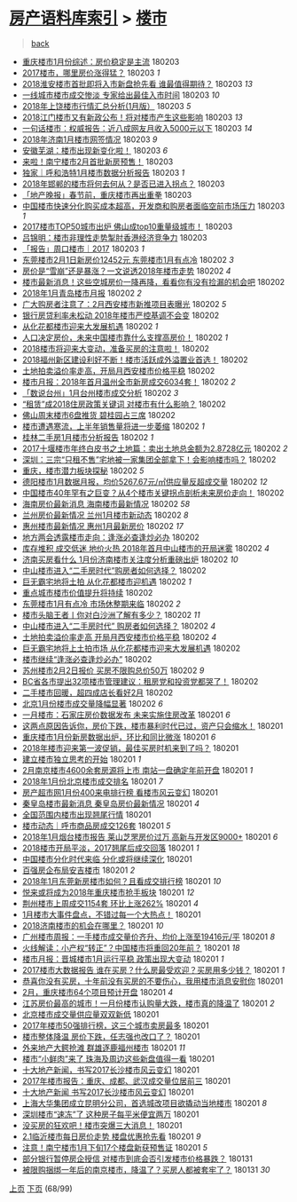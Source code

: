 [房产语料库索引](../../README.md)  > [楼市](楼市.md)
====
> [back](../README.md)

- [重庆楼市1月份综述：房价稳定是主流](http://jkwz.applinzi.com/ittc/7065847761499325446.html#%E9%87%8D%E5%BA%86%E6%A5%BC%E5%B8%821%E6%9C%88%E4%BB%BD%E7%BB%BC%E8%BF%B0%EF%BC%9A%E6%88%BF%E4%BB%B7%E7%A8%B3%E5%AE%9A%E6%98%AF%E4%B8%BB%E6%B5%81) 180203  
- [2017楼市，哪里房价涨得猛？](http://jkwz.applinzi.com/ittc/7065969807713633291.html#2017%E6%A5%BC%E5%B8%82%EF%BC%8C%E5%93%AA%E9%87%8C%E6%88%BF%E4%BB%B7%E6%B6%A8%E5%BE%97%E7%8C%9B%EF%BC%9F) 180203 *1* 
- [2018淮安楼市首批即将入市新盘抢先看 谁最值得期待？](http://jkwz.applinzi.com/ittc/7065936252782511114.html#2018%E6%B7%AE%E5%AE%89%E6%A5%BC%E5%B8%82%E9%A6%96%E6%89%B9%E5%8D%B3%E5%B0%86%E5%85%A5%E5%B8%82%E6%96%B0%E7%9B%98%E6%8A%A2%E5%85%88%E7%9C%8B+%E8%B0%81%E6%9C%80%E5%80%BC%E5%BE%97%E6%9C%9F%E5%BE%85%EF%BC%9F) 180203 *13* 
- [一线城市楼市成交惨淡 专家给出最佳入市时间](http://jkwz.applinzi.com/ittc/7065903603091244043.html#%E4%B8%80%E7%BA%BF%E5%9F%8E%E5%B8%82%E6%A5%BC%E5%B8%82%E6%88%90%E4%BA%A4%E6%83%A8%E6%B7%A1+%E4%B8%93%E5%AE%B6%E7%BB%99%E5%87%BA%E6%9C%80%E4%BD%B3%E5%85%A5%E5%B8%82%E6%97%B6%E9%97%B4) 180203 *10* 
- [2018年上饶楼市行情汇总分析(1月版）](http://jkwz.applinzi.com/ittc/7065894730640917515.html#2018%E5%B9%B4%E4%B8%8A%E9%A5%B6%E6%A5%BC%E5%B8%82%E8%A1%8C%E6%83%85%E6%B1%87%E6%80%BB%E5%88%86%E6%9E%90%281%E6%9C%88%E7%89%88%EF%BC%89) 180203 *5* 
- [2018江门楼市又有新政公布！将对楼市产生这些影响](http://jkwz.applinzi.com/ittc/7065891866627539978.html#2018%E6%B1%9F%E9%97%A8%E6%A5%BC%E5%B8%82%E5%8F%88%E6%9C%89%E6%96%B0%E6%94%BF%E5%85%AC%E5%B8%83%EF%BC%81%E5%B0%86%E5%AF%B9%E6%A5%BC%E5%B8%82%E4%BA%A7%E7%94%9F%E8%BF%99%E4%BA%9B%E5%BD%B1%E5%93%8D) 180203 *13* 
- [一句话楼市：权威报告：近八成网友月收入5000元以下](http://jkwz.applinzi.com/ittc/7065842747158561799.html#%E4%B8%80%E5%8F%A5%E8%AF%9D%E6%A5%BC%E5%B8%82%EF%BC%9A%E6%9D%83%E5%A8%81%E6%8A%A5%E5%91%8A%EF%BC%9A%E8%BF%91%E5%85%AB%E6%88%90%E7%BD%91%E5%8F%8B%E6%9C%88%E6%94%B6%E5%85%A55000%E5%85%83%E4%BB%A5%E4%B8%8B) 180203 *14* 
- [2018年济南1月楼市网签情况](http://jkwz.applinzi.com/ittc/7065805405223912454.html#2018%E5%B9%B4%E6%B5%8E%E5%8D%971%E6%9C%88%E6%A5%BC%E5%B8%82%E7%BD%91%E7%AD%BE%E6%83%85%E5%86%B5) 180203 *9* 
- [安徽芜湖：楼市出现新变化啦！](http://jkwz.applinzi.com/ittc/7065806009014961169.html#%E5%AE%89%E5%BE%BD%E8%8A%9C%E6%B9%96%EF%BC%9A%E6%A5%BC%E5%B8%82%E5%87%BA%E7%8E%B0%E6%96%B0%E5%8F%98%E5%8C%96%E5%95%A6%EF%BC%81) 180203 *6* 
- [来啦！南宁楼市2月首批新房预售！](http://jkwz.applinzi.com/ittc/7065795634819236880.html#%E6%9D%A5%E5%95%A6%EF%BC%81%E5%8D%97%E5%AE%81%E6%A5%BC%E5%B8%822%E6%9C%88%E9%A6%96%E6%89%B9%E6%96%B0%E6%88%BF%E9%A2%84%E5%94%AE%EF%BC%81) 180203  
- [独家｜呼和浩特1月楼市数据分析报告](http://jkwz.applinzi.com/ittc/7065794836869678086.html#%E7%8B%AC%E5%AE%B6%EF%BD%9C%E5%91%BC%E5%92%8C%E6%B5%A9%E7%89%B91%E6%9C%88%E6%A5%BC%E5%B8%82%E6%95%B0%E6%8D%AE%E5%88%86%E6%9E%90%E6%8A%A5%E5%91%8A) 180203 *1* 
- [2018年邯郸的楼市将何去何从？是否已进入拐点？](http://jkwz.applinzi.com/ittc/7065665039657092107.html#2018%E5%B9%B4%E9%82%AF%E9%83%B8%E7%9A%84%E6%A5%BC%E5%B8%82%E5%B0%86%E4%BD%95%E5%8E%BB%E4%BD%95%E4%BB%8E%EF%BC%9F%E6%98%AF%E5%90%A6%E5%B7%B2%E8%BF%9B%E5%85%A5%E6%8B%90%E7%82%B9%EF%BC%9F) 180203  
- [「地产晚报」春节前，重庆楼市再出重拳](http://jkwz.applinzi.com/ittc/7065775908885890054.html#%E3%80%8C%E5%9C%B0%E4%BA%A7%E6%99%9A%E6%8A%A5%E3%80%8D%E6%98%A5%E8%8A%82%E5%89%8D%EF%BC%8C%E9%87%8D%E5%BA%86%E6%A5%BC%E5%B8%82%E5%86%8D%E5%87%BA%E9%87%8D%E6%8B%B3) 180203  
- [中国楼市快速分化购买成本超高，开发商和购房者面临空前市场压力](http://jkwz.applinzi.com/ittc/7065762799064450064.html#%E4%B8%AD%E5%9B%BD%E6%A5%BC%E5%B8%82%E5%BF%AB%E9%80%9F%E5%88%86%E5%8C%96%E8%B4%AD%E4%B9%B0%E6%88%90%E6%9C%AC%E8%B6%85%E9%AB%98%EF%BC%8C%E5%BC%80%E5%8F%91%E5%95%86%E5%92%8C%E8%B4%AD%E6%88%BF%E8%80%85%E9%9D%A2%E4%B8%B4%E7%A9%BA%E5%89%8D%E5%B8%82%E5%9C%BA%E5%8E%8B%E5%8A%9B) 180203 *1* 
- [2017楼市TOP50城市出炉 佛山成top10重量级城市！](http://jkwz.applinzi.com/ittc/7065728574546248721.html#2017%E6%A5%BC%E5%B8%82TOP50%E5%9F%8E%E5%B8%82%E5%87%BA%E7%82%89+%E4%BD%9B%E5%B1%B1%E6%88%90top10%E9%87%8D%E9%87%8F%E7%BA%A7%E5%9F%8E%E5%B8%82%EF%BC%81) 180203  
- [吕锦明：楼市非理性走势掣肘香港经济竞争力](http://jkwz.applinzi.com/ittc/7065721204386563078.html#%E5%90%95%E9%94%A6%E6%98%8E%EF%BC%9A%E6%A5%BC%E5%B8%82%E9%9D%9E%E7%90%86%E6%80%A7%E8%B5%B0%E5%8A%BF%E6%8E%A3%E8%82%98%E9%A6%99%E6%B8%AF%E7%BB%8F%E6%B5%8E%E7%AB%9E%E4%BA%89%E5%8A%9B) 180203  
- [「报告」周口楼市｜2017](http://jkwz.applinzi.com/ittc/7065647157120353286.html#%E3%80%8C%E6%8A%A5%E5%91%8A%E3%80%8D%E5%91%A8%E5%8F%A3%E6%A5%BC%E5%B8%82%EF%BD%9C2017) 180203 *1* 
- [东莞楼市2月1日新房价12452元 东莞楼市1月有点冷](http://jkwz.applinzi.com/ittc/7065632581557421062.html#%E4%B8%9C%E8%8E%9E%E6%A5%BC%E5%B8%822%E6%9C%881%E6%97%A5%E6%96%B0%E6%88%BF%E4%BB%B712452%E5%85%83+%E4%B8%9C%E8%8E%9E%E6%A5%BC%E5%B8%821%E6%9C%88%E6%9C%89%E7%82%B9%E5%86%B7) 180202 *3* 
- [房价是“雪崩”还是暴涨？一文说透2018年楼市走势](http://jkwz.applinzi.com/ittc/7065607783854900230.html#%E6%88%BF%E4%BB%B7%E6%98%AF%E2%80%9C%E9%9B%AA%E5%B4%A9%E2%80%9D%E8%BF%98%E6%98%AF%E6%9A%B4%E6%B6%A8%EF%BC%9F%E4%B8%80%E6%96%87%E8%AF%B4%E9%80%8F2018%E5%B9%B4%E6%A5%BC%E5%B8%82%E8%B5%B0%E5%8A%BF) 180202 *4* 
- [楼市最新消息！这些空城房价一降再降，看看你有没有捡漏的机会吧](http://jkwz.applinzi.com/ittc/7065559131472004106.html#%E6%A5%BC%E5%B8%82%E6%9C%80%E6%96%B0%E6%B6%88%E6%81%AF%EF%BC%81%E8%BF%99%E4%BA%9B%E7%A9%BA%E5%9F%8E%E6%88%BF%E4%BB%B7%E4%B8%80%E9%99%8D%E5%86%8D%E9%99%8D%EF%BC%8C%E7%9C%8B%E7%9C%8B%E4%BD%A0%E6%9C%89%E6%B2%A1%E6%9C%89%E6%8D%A1%E6%BC%8F%E7%9A%84%E6%9C%BA%E4%BC%9A%E5%90%A7) 180202  
- [2018年1月青岛楼市月报](http://jkwz.applinzi.com/ittc/7065550154721920017.html#2018%E5%B9%B41%E6%9C%88%E9%9D%92%E5%B2%9B%E6%A5%BC%E5%B8%82%E6%9C%88%E6%8A%A5) 180202 *2* 
- [广大购房者注意了：2月西安楼市新推项目表曝光](http://jkwz.applinzi.com/ittc/7065547811896951818.html#%E5%B9%BF%E5%A4%A7%E8%B4%AD%E6%88%BF%E8%80%85%E6%B3%A8%E6%84%8F%E4%BA%86%EF%BC%9A2%E6%9C%88%E8%A5%BF%E5%AE%89%E6%A5%BC%E5%B8%82%E6%96%B0%E6%8E%A8%E9%A1%B9%E7%9B%AE%E8%A1%A8%E6%9B%9D%E5%85%89) 180202 *5* 
- [银行房贷利率未松动 2018年楼市严控基调不会变](http://jkwz.applinzi.com/ittc/7065542989588202503.html#%E9%93%B6%E8%A1%8C%E6%88%BF%E8%B4%B7%E5%88%A9%E7%8E%87%E6%9C%AA%E6%9D%BE%E5%8A%A8+2018%E5%B9%B4%E6%A5%BC%E5%B8%82%E4%B8%A5%E6%8E%A7%E5%9F%BA%E8%B0%83%E4%B8%8D%E4%BC%9A%E5%8F%98) 180202  
- [从化花都楼市迎来大发展机遇](http://jkwz.applinzi.com/ittc/7065535768858985479.html#%E4%BB%8E%E5%8C%96%E8%8A%B1%E9%83%BD%E6%A5%BC%E5%B8%82%E8%BF%8E%E6%9D%A5%E5%A4%A7%E5%8F%91%E5%B1%95%E6%9C%BA%E9%81%87) 180202 *1* 
- [人口决定房价，未来中国楼市靠什么支撑高房价！](http://jkwz.applinzi.com/ittc/7065483314855412747.html#%E4%BA%BA%E5%8F%A3%E5%86%B3%E5%AE%9A%E6%88%BF%E4%BB%B7%EF%BC%8C%E6%9C%AA%E6%9D%A5%E4%B8%AD%E5%9B%BD%E6%A5%BC%E5%B8%82%E9%9D%A0%E4%BB%80%E4%B9%88%E6%94%AF%E6%92%91%E9%AB%98%E6%88%BF%E4%BB%B7%EF%BC%81) 180202 *1* 
- [2018楼市将迎来大变动，准备买房的注意啦！](http://jkwz.applinzi.com/ittc/7065531406845740043.html#2018%E6%A5%BC%E5%B8%82%E5%B0%86%E8%BF%8E%E6%9D%A5%E5%A4%A7%E5%8F%98%E5%8A%A8%EF%BC%8C%E5%87%86%E5%A4%87%E4%B9%B0%E6%88%BF%E7%9A%84%E6%B3%A8%E6%84%8F%E5%95%A6%EF%BC%81) 180202  
- [2018福州新区建设利好不断！楼市活跃成外溢置业首选！](http://jkwz.applinzi.com/ittc/7065529592637293584.html#2018%E7%A6%8F%E5%B7%9E%E6%96%B0%E5%8C%BA%E5%BB%BA%E8%AE%BE%E5%88%A9%E5%A5%BD%E4%B8%8D%E6%96%AD%EF%BC%81%E6%A5%BC%E5%B8%82%E6%B4%BB%E8%B7%83%E6%88%90%E5%A4%96%E6%BA%A2%E7%BD%AE%E4%B8%9A%E9%A6%96%E9%80%89%EF%BC%81) 180202  
- [土地拍卖溢价率走高，开局月西安楼市价格平稳](http://jkwz.applinzi.com/ittc/7065524993188692999.html#%E5%9C%9F%E5%9C%B0%E6%8B%8D%E5%8D%96%E6%BA%A2%E4%BB%B7%E7%8E%87%E8%B5%B0%E9%AB%98%EF%BC%8C%E5%BC%80%E5%B1%80%E6%9C%88%E8%A5%BF%E5%AE%89%E6%A5%BC%E5%B8%82%E4%BB%B7%E6%A0%BC%E5%B9%B3%E7%A8%B3) 180202  
- [楼市月报：2018年首月温州全市新房成交6034套！](http://jkwz.applinzi.com/ittc/7065512944576496647.html#%E6%A5%BC%E5%B8%82%E6%9C%88%E6%8A%A5%EF%BC%9A2018%E5%B9%B4%E9%A6%96%E6%9C%88%E6%B8%A9%E5%B7%9E%E5%85%A8%E5%B8%82%E6%96%B0%E6%88%BF%E6%88%90%E4%BA%A46034%E5%A5%97%EF%BC%81) 180202 *2* 
- [「数说台州」1月台州楼市成交分析](http://jkwz.applinzi.com/ittc/7065512390982894598.html#%E3%80%8C%E6%95%B0%E8%AF%B4%E5%8F%B0%E5%B7%9E%E3%80%8D1%E6%9C%88%E5%8F%B0%E5%B7%9E%E6%A5%BC%E5%B8%82%E6%88%90%E4%BA%A4%E5%88%86%E6%9E%90) 180202 *3* 
- [“租赁”成2018住房政策关键词 对楼市有什么影响？](http://jkwz.applinzi.com/ittc/7065510901614904337.html#%E2%80%9C%E7%A7%9F%E8%B5%81%E2%80%9D%E6%88%902018%E4%BD%8F%E6%88%BF%E6%94%BF%E7%AD%96%E5%85%B3%E9%94%AE%E8%AF%8D+%E5%AF%B9%E6%A5%BC%E5%B8%82%E6%9C%89%E4%BB%80%E4%B9%88%E5%BD%B1%E5%93%8D%EF%BC%9F) 180202  
- [佛山周末楼市6盘推货 碧桂园占三席](http://jkwz.applinzi.com/ittc/7065510311061095441.html#%E4%BD%9B%E5%B1%B1%E5%91%A8%E6%9C%AB%E6%A5%BC%E5%B8%826%E7%9B%98%E6%8E%A8%E8%B4%A7+%E7%A2%A7%E6%A1%82%E5%9B%AD%E5%8D%A0%E4%B8%89%E5%B8%AD) 180202  
- [楼市遭遇寒流，上半年销售量将进一步萎缩](http://jkwz.applinzi.com/ittc/7065510257374004240.html#%E6%A5%BC%E5%B8%82%E9%81%AD%E9%81%87%E5%AF%92%E6%B5%81%EF%BC%8C%E4%B8%8A%E5%8D%8A%E5%B9%B4%E9%94%80%E5%94%AE%E9%87%8F%E5%B0%86%E8%BF%9B%E4%B8%80%E6%AD%A5%E8%90%8E%E7%BC%A9) 180202 *1* 
- [桂林二手房1月楼市分析报告](http://jkwz.applinzi.com/ittc/7065496447305122833.html#%E6%A1%82%E6%9E%97%E4%BA%8C%E6%89%8B%E6%88%BF1%E6%9C%88%E6%A5%BC%E5%B8%82%E5%88%86%E6%9E%90%E6%8A%A5%E5%91%8A) 180202 *1* 
- [2017十堰楼市年终白皮书之土地篇：卖出土地总金额为2.8728亿元](http://jkwz.applinzi.com/ittc/7065485018128712714.html#2017%E5%8D%81%E5%A0%B0%E6%A5%BC%E5%B8%82%E5%B9%B4%E7%BB%88%E7%99%BD%E7%9A%AE%E4%B9%A6%E4%B9%8B%E5%9C%9F%E5%9C%B0%E7%AF%87%EF%BC%9A%E5%8D%96%E5%87%BA%E5%9C%9F%E5%9C%B0%E6%80%BB%E9%87%91%E9%A2%9D%E4%B8%BA2.8728%E4%BA%BF%E5%85%83) 180202 *2* 
- [深圳：三宗“只租不售”宅地被一家集团全部拿下！会影响楼市吗？](http://jkwz.applinzi.com/ittc/7065472894564303879.html#%E6%B7%B1%E5%9C%B3%EF%BC%9A%E4%B8%89%E5%AE%97%E2%80%9C%E5%8F%AA%E7%A7%9F%E4%B8%8D%E5%94%AE%E2%80%9D%E5%AE%85%E5%9C%B0%E8%A2%AB%E4%B8%80%E5%AE%B6%E9%9B%86%E5%9B%A2%E5%85%A8%E9%83%A8%E6%8B%BF%E4%B8%8B%EF%BC%81%E4%BC%9A%E5%BD%B1%E5%93%8D%E6%A5%BC%E5%B8%82%E5%90%97%EF%BC%9F) 180202  
- [重庆，楼市潜力板块探秘](http://jkwz.applinzi.com/ittc/7065472747562353675.html#%E9%87%8D%E5%BA%86%EF%BC%8C%E6%A5%BC%E5%B8%82%E6%BD%9C%E5%8A%9B%E6%9D%BF%E5%9D%97%E6%8E%A2%E7%A7%98) 180202 *5* 
- [德阳楼市1月数据月报，均价5267.67元/㎡供应量反超成交量](http://jkwz.applinzi.com/ittc/7065465184410141713.html#%E5%BE%B7%E9%98%B3%E6%A5%BC%E5%B8%821%E6%9C%88%E6%95%B0%E6%8D%AE%E6%9C%88%E6%8A%A5%EF%BC%8C%E5%9D%87%E4%BB%B75267.67%E5%85%83%2F%E3%8E%A1%E4%BE%9B%E5%BA%94%E9%87%8F%E5%8F%8D%E8%B6%85%E6%88%90%E4%BA%A4%E9%87%8F) 180202 *12* 
- [中国楼市40年罕有之巨变？从4个楼市关键拐点剖析未来房价走向！](http://jkwz.applinzi.com/ittc/7065461868552782864.html#%E4%B8%AD%E5%9B%BD%E6%A5%BC%E5%B8%8240%E5%B9%B4%E7%BD%95%E6%9C%89%E4%B9%8B%E5%B7%A8%E5%8F%98%EF%BC%9F%E4%BB%8E4%E4%B8%AA%E6%A5%BC%E5%B8%82%E5%85%B3%E9%94%AE%E6%8B%90%E7%82%B9%E5%89%96%E6%9E%90%E6%9C%AA%E6%9D%A5%E6%88%BF%E4%BB%B7%E8%B5%B0%E5%90%91%EF%BC%81) 180202  
- [海南房价最新消息 海南楼市最新情况](http://jkwz.applinzi.com/ittc/7065458427965211655.html#%E6%B5%B7%E5%8D%97%E6%88%BF%E4%BB%B7%E6%9C%80%E6%96%B0%E6%B6%88%E6%81%AF+%E6%B5%B7%E5%8D%97%E6%A5%BC%E5%B8%82%E6%9C%80%E6%96%B0%E6%83%85%E5%86%B5) 180202 *58* 
- [兰州房价最新情况 兰州1月楼市新动态](http://jkwz.applinzi.com/ittc/7065458428917318662.html#%E5%85%B0%E5%B7%9E%E6%88%BF%E4%BB%B7%E6%9C%80%E6%96%B0%E6%83%85%E5%86%B5+%E5%85%B0%E5%B7%9E1%E6%9C%88%E6%A5%BC%E5%B8%82%E6%96%B0%E5%8A%A8%E6%80%81) 180202 *8* 
- [惠州楼市最新情况 惠州1月最新房价](http://jkwz.applinzi.com/ittc/7065458420646151175.html#%E6%83%A0%E5%B7%9E%E6%A5%BC%E5%B8%82%E6%9C%80%E6%96%B0%E6%83%85%E5%86%B5+%E6%83%A0%E5%B7%9E1%E6%9C%88%E6%9C%80%E6%96%B0%E6%88%BF%E4%BB%B7) 180202 *17* 
- [地方两会透露楼市走向：逢涨必查逢炒必办](http://jkwz.applinzi.com/ittc/7065445102296499217.html#%E5%9C%B0%E6%96%B9%E4%B8%A4%E4%BC%9A%E9%80%8F%E9%9C%B2%E6%A5%BC%E5%B8%82%E8%B5%B0%E5%90%91%EF%BC%9A%E9%80%A2%E6%B6%A8%E5%BF%85%E6%9F%A5%E9%80%A2%E7%82%92%E5%BF%85%E5%8A%9E) 180202  
- [库存堆积 成交低迷 地价火热 2018年首月中山楼市的开局迷雾](http://jkwz.applinzi.com/ittc/7065445100434228230.html#%E5%BA%93%E5%AD%98%E5%A0%86%E7%A7%AF+%E6%88%90%E4%BA%A4%E4%BD%8E%E8%BF%B7+%E5%9C%B0%E4%BB%B7%E7%81%AB%E7%83%AD+2018%E5%B9%B4%E9%A6%96%E6%9C%88%E4%B8%AD%E5%B1%B1%E6%A5%BC%E5%B8%82%E7%9A%84%E5%BC%80%E5%B1%80%E8%BF%B7%E9%9B%BE) 180202 *4* 
- [济南买房看什么 1月份济南楼市关注度分析重磅出炉](http://jkwz.applinzi.com/ittc/7065426113109427206.html#%E6%B5%8E%E5%8D%97%E4%B9%B0%E6%88%BF%E7%9C%8B%E4%BB%80%E4%B9%88+1%E6%9C%88%E4%BB%BD%E6%B5%8E%E5%8D%97%E6%A5%BC%E5%B8%82%E5%85%B3%E6%B3%A8%E5%BA%A6%E5%88%86%E6%9E%90%E9%87%8D%E7%A3%85%E5%87%BA%E7%82%89) 180202 *10* 
- [中山楼市进入“二手房时代”购房者如何选择？](http://jkwz.applinzi.com/ittc/7065421983309628423.html#%E4%B8%AD%E5%B1%B1%E6%A5%BC%E5%B8%82%E8%BF%9B%E5%85%A5%E2%80%9C%E4%BA%8C%E6%89%8B%E6%88%BF%E6%97%B6%E4%BB%A3%E2%80%9D%E8%B4%AD%E6%88%BF%E8%80%85%E5%A6%82%E4%BD%95%E9%80%89%E6%8B%A9%EF%BC%9F) 180202  
- [巨无霸宅地将土拍 从化花都楼市迎机遇](http://jkwz.applinzi.com/ittc/7065421986367276038.html#%E5%B7%A8%E6%97%A0%E9%9C%B8%E5%AE%85%E5%9C%B0%E5%B0%86%E5%9C%9F%E6%8B%8D+%E4%BB%8E%E5%8C%96%E8%8A%B1%E9%83%BD%E6%A5%BC%E5%B8%82%E8%BF%8E%E6%9C%BA%E9%81%87) 180202 *1* 
- [重点城市楼市价值提升将持续](http://jkwz.applinzi.com/ittc/7065420601114493962.html#%E9%87%8D%E7%82%B9%E5%9F%8E%E5%B8%82%E6%A5%BC%E5%B8%82%E4%BB%B7%E5%80%BC%E6%8F%90%E5%8D%87%E5%B0%86%E6%8C%81%E7%BB%AD) 180202  
- [东莞楼市1月有点冷 市场休整期来临](http://jkwz.applinzi.com/ittc/7065412453557339142.html#%E4%B8%9C%E8%8E%9E%E6%A5%BC%E5%B8%821%E6%9C%88%E6%9C%89%E7%82%B9%E5%86%B7+%E5%B8%82%E5%9C%BA%E4%BC%91%E6%95%B4%E6%9C%9F%E6%9D%A5%E4%B8%B4) 180202 *2* 
- [楼市头脑王者丨你对白沙洲了解有多少？](http://jkwz.applinzi.com/ittc/7065409327177663499.html#%E6%A5%BC%E5%B8%82%E5%A4%B4%E8%84%91%E7%8E%8B%E8%80%85%E4%B8%A8%E4%BD%A0%E5%AF%B9%E7%99%BD%E6%B2%99%E6%B4%B2%E4%BA%86%E8%A7%A3%E6%9C%89%E5%A4%9A%E5%B0%91%EF%BC%9F) 180202 *11* 
- [中山楼市进入“二手房时代” 购房者如何选择？](http://jkwz.applinzi.com/ittc/7065391785419736080.html#%E4%B8%AD%E5%B1%B1%E6%A5%BC%E5%B8%82%E8%BF%9B%E5%85%A5%E2%80%9C%E4%BA%8C%E6%89%8B%E6%88%BF%E6%97%B6%E4%BB%A3%E2%80%9D+%E8%B4%AD%E6%88%BF%E8%80%85%E5%A6%82%E4%BD%95%E9%80%89%E6%8B%A9%EF%BC%9F) 180202 *4* 
- [土地拍卖溢价率走高 开局月西安楼市价格平稳](http://jkwz.applinzi.com/ittc/7065384649960719377.html#%E5%9C%9F%E5%9C%B0%E6%8B%8D%E5%8D%96%E6%BA%A2%E4%BB%B7%E7%8E%87%E8%B5%B0%E9%AB%98+%E5%BC%80%E5%B1%80%E6%9C%88%E8%A5%BF%E5%AE%89%E6%A5%BC%E5%B8%82%E4%BB%B7%E6%A0%BC%E5%B9%B3%E7%A8%B3) 180202 *4* 
- [巨无霸宅地将上土拍市场 从化花都楼市迎来大发展机遇](http://jkwz.applinzi.com/ittc/7065383315442238475.html#%E5%B7%A8%E6%97%A0%E9%9C%B8%E5%AE%85%E5%9C%B0%E5%B0%86%E4%B8%8A%E5%9C%9F%E6%8B%8D%E5%B8%82%E5%9C%BA+%E4%BB%8E%E5%8C%96%E8%8A%B1%E9%83%BD%E6%A5%BC%E5%B8%82%E8%BF%8E%E6%9D%A5%E5%A4%A7%E5%8F%91%E5%B1%95%E6%9C%BA%E9%81%87) 180202  
- [楼市继续“逢涨必查逢炒必办”](http://jkwz.applinzi.com/ittc/7065379255687316496.html#%E6%A5%BC%E5%B8%82%E7%BB%A7%E7%BB%AD%E2%80%9C%E9%80%A2%E6%B6%A8%E5%BF%85%E6%9F%A5%E9%80%A2%E7%82%92%E5%BF%85%E5%8A%9E%E2%80%9D) 180202  
- [苏州楼市2月2日报价 买房不限购总价50万](http://jkwz.applinzi.com/ittc/7065377796560258054.html#%E8%8B%8F%E5%B7%9E%E6%A5%BC%E5%B8%822%E6%9C%882%E6%97%A5%E6%8A%A5%E4%BB%B7+%E4%B9%B0%E6%88%BF%E4%B8%8D%E9%99%90%E8%B4%AD%E6%80%BB%E4%BB%B750%E4%B8%87) 180202 *9* 
- [BC省各市提出32项楼市管理建议：租房党和投资党都哭了！](http://jkwz.applinzi.com/ittc/7065364215823336455.html#BC%E7%9C%81%E5%90%84%E5%B8%82%E6%8F%90%E5%87%BA32%E9%A1%B9%E6%A5%BC%E5%B8%82%E7%AE%A1%E7%90%86%E5%BB%BA%E8%AE%AE%EF%BC%9A%E7%A7%9F%E6%88%BF%E5%85%9A%E5%92%8C%E6%8A%95%E8%B5%84%E5%85%9A%E9%83%BD%E5%93%AD%E4%BA%86%EF%BC%81) 180202  
- [二手楼市回暖，超四成店长看好2月](http://jkwz.applinzi.com/ittc/7065314541733151754.html#%E4%BA%8C%E6%89%8B%E6%A5%BC%E5%B8%82%E5%9B%9E%E6%9A%96%EF%BC%8C%E8%B6%85%E5%9B%9B%E6%88%90%E5%BA%97%E9%95%BF%E7%9C%8B%E5%A5%BD2%E6%9C%88) 180202  
- [北京1月份楼市成交量降幅显著](http://jkwz.applinzi.com/ittc/7065271283619464209.html#%E5%8C%97%E4%BA%AC1%E6%9C%88%E4%BB%BD%E6%A5%BC%E5%B8%82%E6%88%90%E4%BA%A4%E9%87%8F%E9%99%8D%E5%B9%85%E6%98%BE%E8%91%97) 180202 *6* 
- [一月楼市：石家庄房价数据发布 未来实施住房改革](http://jkwz.applinzi.com/ittc/7065252836038673419.html#%E4%B8%80%E6%9C%88%E6%A5%BC%E5%B8%82%EF%BC%9A%E7%9F%B3%E5%AE%B6%E5%BA%84%E6%88%BF%E4%BB%B7%E6%95%B0%E6%8D%AE%E5%8F%91%E5%B8%83+%E6%9C%AA%E6%9D%A5%E5%AE%9E%E6%96%BD%E4%BD%8F%E6%88%BF%E6%94%B9%E9%9D%A9) 180201 *6* 
- [这两点原因告诉你，房价下跌，楼市暴利时代已过，资产只会缩水！](http://jkwz.applinzi.com/ittc/7065246981394269201.html#%E8%BF%99%E4%B8%A4%E7%82%B9%E5%8E%9F%E5%9B%A0%E5%91%8A%E8%AF%89%E4%BD%A0%EF%BC%8C%E6%88%BF%E4%BB%B7%E4%B8%8B%E8%B7%8C%EF%BC%8C%E6%A5%BC%E5%B8%82%E6%9A%B4%E5%88%A9%E6%97%B6%E4%BB%A3%E5%B7%B2%E8%BF%87%EF%BC%8C%E8%B5%84%E4%BA%A7%E5%8F%AA%E4%BC%9A%E7%BC%A9%E6%B0%B4%EF%BC%81) 180201  
- [重庆楼市1月份新房数据出炉，环比和同比微涨](http://jkwz.applinzi.com/ittc/7065171195777778699.html#%E9%87%8D%E5%BA%86%E6%A5%BC%E5%B8%821%E6%9C%88%E4%BB%BD%E6%96%B0%E6%88%BF%E6%95%B0%E6%8D%AE%E5%87%BA%E7%82%89%EF%BC%8C%E7%8E%AF%E6%AF%94%E5%92%8C%E5%90%8C%E6%AF%94%E5%BE%AE%E6%B6%A8) 180201 *6* 
- [2018年楼市迎来第一波促销，最佳买房时机来到了吗？](http://jkwz.applinzi.com/ittc/7065228617460483078.html#2018%E5%B9%B4%E6%A5%BC%E5%B8%82%E8%BF%8E%E6%9D%A5%E7%AC%AC%E4%B8%80%E6%B3%A2%E4%BF%83%E9%94%80%EF%BC%8C%E6%9C%80%E4%BD%B3%E4%B9%B0%E6%88%BF%E6%97%B6%E6%9C%BA%E6%9D%A5%E5%88%B0%E4%BA%86%E5%90%97%EF%BC%9F) 180201  
- [建立楼市独立思考的开始](http://jkwz.applinzi.com/ittc/7065194443135517703.html#%E5%BB%BA%E7%AB%8B%E6%A5%BC%E5%B8%82%E7%8B%AC%E7%AB%8B%E6%80%9D%E8%80%83%E7%9A%84%E5%BC%80%E5%A7%8B) 180201 *1* 
- [2月南京楼市4600余套房源将上市 南站一盘确定年前开盘](http://jkwz.applinzi.com/ittc/7065193024223446027.html#2%E6%9C%88%E5%8D%97%E4%BA%AC%E6%A5%BC%E5%B8%824600%E4%BD%99%E5%A5%97%E6%88%BF%E6%BA%90%E5%B0%86%E4%B8%8A%E5%B8%82+%E5%8D%97%E7%AB%99%E4%B8%80%E7%9B%98%E7%A1%AE%E5%AE%9A%E5%B9%B4%E5%89%8D%E5%BC%80%E7%9B%98) 180201 *1* 
- [2018年1月份北京楼市成交排名](http://jkwz.applinzi.com/ittc/7065191535472018449.html#2018%E5%B9%B41%E6%9C%88%E4%BB%BD%E5%8C%97%E4%BA%AC%E6%A5%BC%E5%B8%82%E6%88%90%E4%BA%A4%E6%8E%92%E5%90%8D) 180201 *7* 
- [房产超市网1月份400来电排行榜 看楼市风云变幻](http://jkwz.applinzi.com/ittc/7065183807760499728.html#%E6%88%BF%E4%BA%A7%E8%B6%85%E5%B8%82%E7%BD%911%E6%9C%88%E4%BB%BD400%E6%9D%A5%E7%94%B5%E6%8E%92%E8%A1%8C%E6%A6%9C+%E7%9C%8B%E6%A5%BC%E5%B8%82%E9%A3%8E%E4%BA%91%E5%8F%98%E5%B9%BB) 180201  
- [秦皇岛楼市最新消息 秦皇岛房价最新情况](http://jkwz.applinzi.com/ittc/7065176373599929351.html#%E7%A7%A6%E7%9A%87%E5%B2%9B%E6%A5%BC%E5%B8%82%E6%9C%80%E6%96%B0%E6%B6%88%E6%81%AF+%E7%A7%A6%E7%9A%87%E5%B2%9B%E6%88%BF%E4%BB%B7%E6%9C%80%E6%96%B0%E6%83%85%E5%86%B5) 180201 *4* 
- [全国范围内楼市出现翘尾行情](http://jkwz.applinzi.com/ittc/7065148819753141265.html#%E5%85%A8%E5%9B%BD%E8%8C%83%E5%9B%B4%E5%86%85%E6%A5%BC%E5%B8%82%E5%87%BA%E7%8E%B0%E7%BF%98%E5%B0%BE%E8%A1%8C%E6%83%85) 180201  
- [楼市动态｜呼市商品房成交126套](http://jkwz.applinzi.com/ittc/7065170254454326283.html#%E6%A5%BC%E5%B8%82%E5%8A%A8%E6%80%81%EF%BD%9C%E5%91%BC%E5%B8%82%E5%95%86%E5%93%81%E6%88%BF%E6%88%90%E4%BA%A4126%E5%A5%97) 180201 *5* 
- [2018年1月烟台楼市报告 莱山芝罘房价过万 高新与开发区9000+](http://jkwz.applinzi.com/ittc/7065160487858078731.html#2018%E5%B9%B41%E6%9C%88%E7%83%9F%E5%8F%B0%E6%A5%BC%E5%B8%82%E6%8A%A5%E5%91%8A+%E8%8E%B1%E5%B1%B1%E8%8A%9D%E7%BD%98%E6%88%BF%E4%BB%B7%E8%BF%87%E4%B8%87+%E9%AB%98%E6%96%B0%E4%B8%8E%E5%BC%80%E5%8F%91%E5%8C%BA9000%2B) 180201 *6* 
- [2018楼市开局平淡，2017翘尾后成交回落](http://jkwz.applinzi.com/ittc/7065159162093110279.html#2018%E6%A5%BC%E5%B8%82%E5%BC%80%E5%B1%80%E5%B9%B3%E6%B7%A1%EF%BC%8C2017%E7%BF%98%E5%B0%BE%E5%90%8E%E6%88%90%E4%BA%A4%E5%9B%9E%E8%90%BD) 180201 *1* 
- [中国楼市分化时代来临 分化或将继续深化](http://jkwz.applinzi.com/ittc/7065151736904156177.html#%E4%B8%AD%E5%9B%BD%E6%A5%BC%E5%B8%82%E5%88%86%E5%8C%96%E6%97%B6%E4%BB%A3%E6%9D%A5%E4%B8%B4+%E5%88%86%E5%8C%96%E6%88%96%E5%B0%86%E7%BB%A7%E7%BB%AD%E6%B7%B1%E5%8C%96) 180201  
- [百强房企布局安吉楼市](http://jkwz.applinzi.com/ittc/7065144701965829130.html#%E7%99%BE%E5%BC%BA%E6%88%BF%E4%BC%81%E5%B8%83%E5%B1%80%E5%AE%89%E5%90%89%E6%A5%BC%E5%B8%82) 180201 *2* 
- [2018年1月东莞新房楼市如何？且看成交排行榜](http://jkwz.applinzi.com/ittc/7065136383457231882.html#2018%E5%B9%B41%E6%9C%88%E4%B8%9C%E8%8E%9E%E6%96%B0%E6%88%BF%E6%A5%BC%E5%B8%82%E5%A6%82%E4%BD%95%EF%BC%9F%E4%B8%94%E7%9C%8B%E6%88%90%E4%BA%A4%E6%8E%92%E8%A1%8C%E6%A6%9C) 180201 *10* 
- [悦来或将成为2018年重庆楼市抢手板块](http://jkwz.applinzi.com/ittc/7065135935098717191.html#%E6%82%A6%E6%9D%A5%E6%88%96%E5%B0%86%E6%88%90%E4%B8%BA2018%E5%B9%B4%E9%87%8D%E5%BA%86%E6%A5%BC%E5%B8%82%E6%8A%A2%E6%89%8B%E6%9D%BF%E5%9D%97) 180201 *12* 
- [荆州楼市上周成交1154套 环比上涨262%](http://jkwz.applinzi.com/ittc/7065129281003209735.html#%E8%8D%86%E5%B7%9E%E6%A5%BC%E5%B8%82%E4%B8%8A%E5%91%A8%E6%88%90%E4%BA%A41154%E5%A5%97+%E7%8E%AF%E6%AF%94%E4%B8%8A%E6%B6%A8262%25) 180201 *4* 
- [1月楼市大事件盘点，不错过每一个大热点！](http://jkwz.applinzi.com/ittc/7065127606540567569.html#1%E6%9C%88%E6%A5%BC%E5%B8%82%E5%A4%A7%E4%BA%8B%E4%BB%B6%E7%9B%98%E7%82%B9%EF%BC%8C%E4%B8%8D%E9%94%99%E8%BF%87%E6%AF%8F%E4%B8%80%E4%B8%AA%E5%A4%A7%E7%83%AD%E7%82%B9%EF%BC%81) 180201  
- [2018济南楼市的机会在哪里？](http://jkwz.applinzi.com/ittc/7065120008529511430.html#2018%E6%B5%8E%E5%8D%97%E6%A5%BC%E5%B8%82%E7%9A%84%E6%9C%BA%E4%BC%9A%E5%9C%A8%E5%93%AA%E9%87%8C%EF%BC%9F) 180201 *10* 
- [广州楼市周报：一手楼市成交量价齐升、均价上涨至19416元/平](http://jkwz.applinzi.com/ittc/7065116118203499530.html#%E5%B9%BF%E5%B7%9E%E6%A5%BC%E5%B8%82%E5%91%A8%E6%8A%A5%EF%BC%9A%E4%B8%80%E6%89%8B%E6%A5%BC%E5%B8%82%E6%88%90%E4%BA%A4%E9%87%8F%E4%BB%B7%E9%BD%90%E5%8D%87%E3%80%81%E5%9D%87%E4%BB%B7%E4%B8%8A%E6%B6%A8%E8%87%B319416%E5%85%83%2F%E5%B9%B3) 180201 *8* 
- [火线解读：小产权“转正”？中国楼市将重回20年前？](http://jkwz.applinzi.com/ittc/7065078009977897991.html#%E7%81%AB%E7%BA%BF%E8%A7%A3%E8%AF%BB%EF%BC%9A%E5%B0%8F%E4%BA%A7%E6%9D%83%E2%80%9C%E8%BD%AC%E6%AD%A3%E2%80%9D%EF%BC%9F%E4%B8%AD%E5%9B%BD%E6%A5%BC%E5%B8%82%E5%B0%86%E9%87%8D%E5%9B%9E20%E5%B9%B4%E5%89%8D%EF%BC%9F) 180201 *18* 
- [楼市月报：晋城楼市1月运行平稳 政策出现大变动](http://jkwz.applinzi.com/ittc/7065073827044656145.html#%E6%A5%BC%E5%B8%82%E6%9C%88%E6%8A%A5%EF%BC%9A%E6%99%8B%E5%9F%8E%E6%A5%BC%E5%B8%821%E6%9C%88%E8%BF%90%E8%A1%8C%E5%B9%B3%E7%A8%B3+%E6%94%BF%E7%AD%96%E5%87%BA%E7%8E%B0%E5%A4%A7%E5%8F%98%E5%8A%A8) 180201 *1* 
- [2017楼市大数据报告 谁在买房？什么房最受欢迎？买房用多少钱？](http://jkwz.applinzi.com/ittc/7065068238063272977.html#2017%E6%A5%BC%E5%B8%82%E5%A4%A7%E6%95%B0%E6%8D%AE%E6%8A%A5%E5%91%8A+%E8%B0%81%E5%9C%A8%E4%B9%B0%E6%88%BF%EF%BC%9F%E4%BB%80%E4%B9%88%E6%88%BF%E6%9C%80%E5%8F%97%E6%AC%A2%E8%BF%8E%EF%BC%9F%E4%B9%B0%E6%88%BF%E7%94%A8%E5%A4%9A%E5%B0%91%E9%92%B1%EF%BC%9F) 180201 *1* 
- [恭喜你没有买房，十年前没有买房的不要伤心，我用楼市消息安慰你](http://jkwz.applinzi.com/ittc/7065059434139485194.html#%E6%81%AD%E5%96%9C%E4%BD%A0%E6%B2%A1%E6%9C%89%E4%B9%B0%E6%88%BF%EF%BC%8C%E5%8D%81%E5%B9%B4%E5%89%8D%E6%B2%A1%E6%9C%89%E4%B9%B0%E6%88%BF%E7%9A%84%E4%B8%8D%E8%A6%81%E4%BC%A4%E5%BF%83%EF%BC%8C%E6%88%91%E7%94%A8%E6%A5%BC%E5%B8%82%E6%B6%88%E6%81%AF%E5%AE%89%E6%85%B0%E4%BD%A0) 180201  
- [2月，重庆楼市64个项目预计开盘](http://jkwz.applinzi.com/ittc/7065058811989984262.html#2%E6%9C%88%EF%BC%8C%E9%87%8D%E5%BA%86%E6%A5%BC%E5%B8%8264%E4%B8%AA%E9%A1%B9%E7%9B%AE%E9%A2%84%E8%AE%A1%E5%BC%80%E7%9B%98) 180201 *4* 
- [江苏房价最高的城市！一月份楼市认购量大跌，楼市真的降温了](http://jkwz.applinzi.com/ittc/7065054405001217035.html#%E6%B1%9F%E8%8B%8F%E6%88%BF%E4%BB%B7%E6%9C%80%E9%AB%98%E7%9A%84%E5%9F%8E%E5%B8%82%EF%BC%81%E4%B8%80%E6%9C%88%E4%BB%BD%E6%A5%BC%E5%B8%82%E8%AE%A4%E8%B4%AD%E9%87%8F%E5%A4%A7%E8%B7%8C%EF%BC%8C%E6%A5%BC%E5%B8%82%E7%9C%9F%E7%9A%84%E9%99%8D%E6%B8%A9%E4%BA%86) 180201 *2* 
- [北京楼市成交量供应量双双新低](http://jkwz.applinzi.com/ittc/7065052189234299914.html#%E5%8C%97%E4%BA%AC%E6%A5%BC%E5%B8%82%E6%88%90%E4%BA%A4%E9%87%8F%E4%BE%9B%E5%BA%94%E9%87%8F%E5%8F%8C%E5%8F%8C%E6%96%B0%E4%BD%8E) 180201  
- [2017年楼市50强排行榜，这三个城市卖房最多](http://jkwz.applinzi.com/ittc/7065051763596330000.html#2017%E5%B9%B4%E6%A5%BC%E5%B8%8250%E5%BC%BA%E6%8E%92%E8%A1%8C%E6%A6%9C%EF%BC%8C%E8%BF%99%E4%B8%89%E4%B8%AA%E5%9F%8E%E5%B8%82%E5%8D%96%E6%88%BF%E6%9C%80%E5%A4%9A) 180201  
- [楼市整体降温 房价下跌，任志强也改口了？](http://jkwz.applinzi.com/ittc/7065050795022484490.html#%E6%A5%BC%E5%B8%82%E6%95%B4%E4%BD%93%E9%99%8D%E6%B8%A9+%E6%88%BF%E4%BB%B7%E4%B8%8B%E8%B7%8C%EF%BC%8C%E4%BB%BB%E5%BF%97%E5%BC%BA%E4%B9%9F%E6%94%B9%E5%8F%A3%E4%BA%86%EF%BC%9F) 180201  
- [外来地产大鳄抢滩 群雄逐鹿福州楼市](http://jkwz.applinzi.com/ittc/7065049597322200075.html#%E5%A4%96%E6%9D%A5%E5%9C%B0%E4%BA%A7%E5%A4%A7%E9%B3%84%E6%8A%A2%E6%BB%A9+%E7%BE%A4%E9%9B%84%E9%80%90%E9%B9%BF%E7%A6%8F%E5%B7%9E%E6%A5%BC%E5%B8%82) 180201 *11* 
- [楼市“小鲜肉”来了 珠海及周边这些新盘值得一看](http://jkwz.applinzi.com/ittc/7065047941209654278.html#%E6%A5%BC%E5%B8%82%E2%80%9C%E5%B0%8F%E9%B2%9C%E8%82%89%E2%80%9D%E6%9D%A5%E4%BA%86+%E7%8F%A0%E6%B5%B7%E5%8F%8A%E5%91%A8%E8%BE%B9%E8%BF%99%E4%BA%9B%E6%96%B0%E7%9B%98%E5%80%BC%E5%BE%97%E4%B8%80%E7%9C%8B) 180201  
- [十大地产新闻，书写2017长沙楼市风云变幻](http://jkwz.applinzi.com/ittc/7065047145336275984.html#%E5%8D%81%E5%A4%A7%E5%9C%B0%E4%BA%A7%E6%96%B0%E9%97%BB%EF%BC%8C%E4%B9%A6%E5%86%992017%E9%95%BF%E6%B2%99%E6%A5%BC%E5%B8%82%E9%A3%8E%E4%BA%91%E5%8F%98%E5%B9%BB) 180201  
- [2017年楼市报告：重庆、成都、武汉成交量位居前三](http://jkwz.applinzi.com/ittc/7065041091881862154.html#2017%E5%B9%B4%E6%A5%BC%E5%B8%82%E6%8A%A5%E5%91%8A%EF%BC%9A%E9%87%8D%E5%BA%86%E3%80%81%E6%88%90%E9%83%BD%E3%80%81%E6%AD%A6%E6%B1%89%E6%88%90%E4%BA%A4%E9%87%8F%E4%BD%8D%E5%B1%85%E5%89%8D%E4%B8%89) 180201  
- [十大地产新闻 书写2017长沙楼市风云变幻](http://jkwz.applinzi.com/ittc/7065038208574686224.html#%E5%8D%81%E5%A4%A7%E5%9C%B0%E4%BA%A7%E6%96%B0%E9%97%BB+%E4%B9%A6%E5%86%992017%E9%95%BF%E6%B2%99%E6%A5%BC%E5%B8%82%E9%A3%8E%E4%BA%91%E5%8F%98%E5%B9%BB) 180201  
- [上海大华集团成立昆明分公司，首选城改项目欲撬动当地楼市](http://jkwz.applinzi.com/ittc/7065038150106088454.html#%E4%B8%8A%E6%B5%B7%E5%A4%A7%E5%8D%8E%E9%9B%86%E5%9B%A2%E6%88%90%E7%AB%8B%E6%98%86%E6%98%8E%E5%88%86%E5%85%AC%E5%8F%B8%EF%BC%8C%E9%A6%96%E9%80%89%E5%9F%8E%E6%94%B9%E9%A1%B9%E7%9B%AE%E6%AC%B2%E6%92%AC%E5%8A%A8%E5%BD%93%E5%9C%B0%E6%A5%BC%E5%B8%82) 180201 *8* 
- [深圳楼市“速冻”了 这种房子每平米便宜两万](http://jkwz.applinzi.com/ittc/7065032368706814982.html#%E6%B7%B1%E5%9C%B3%E6%A5%BC%E5%B8%82%E2%80%9C%E9%80%9F%E5%86%BB%E2%80%9D%E4%BA%86+%E8%BF%99%E7%A7%8D%E6%88%BF%E5%AD%90%E6%AF%8F%E5%B9%B3%E7%B1%B3%E4%BE%BF%E5%AE%9C%E4%B8%A4%E4%B8%87) 180201  
- [没买房的狂欢吧！楼市突爆三大消息！](http://jkwz.applinzi.com/ittc/7064994183649952774.html#%E6%B2%A1%E4%B9%B0%E6%88%BF%E7%9A%84%E7%8B%82%E6%AC%A2%E5%90%A7%EF%BC%81%E6%A5%BC%E5%B8%82%E7%AA%81%E7%88%86%E4%B8%89%E5%A4%A7%E6%B6%88%E6%81%AF%EF%BC%81) 180201  
- [2.1临沂楼市每日房价走势 楼盘优惠抢先看](http://jkwz.applinzi.com/ittc/7064896287734760464.html#2.1%E4%B8%B4%E6%B2%82%E6%A5%BC%E5%B8%82%E6%AF%8F%E6%97%A5%E6%88%BF%E4%BB%B7%E8%B5%B0%E5%8A%BF+%E6%A5%BC%E7%9B%98%E4%BC%98%E6%83%A0%E6%8A%A2%E5%85%88%E7%9C%8B) 180201 *9* 
- [注意！南宁楼市1月下旬17个楼盘新获预售证](http://jkwz.applinzi.com/ittc/7064896306986615815.html#%E6%B3%A8%E6%84%8F%EF%BC%81%E5%8D%97%E5%AE%81%E6%A5%BC%E5%B8%821%E6%9C%88%E4%B8%8B%E6%97%AC17%E4%B8%AA%E6%A5%BC%E7%9B%98%E6%96%B0%E8%8E%B7%E9%A2%84%E5%94%AE%E8%AF%81) 180201 *5* 
- [部分银行暂停房企授信 对楼市到底会否引发楼市价格暴跌？](http://jkwz.applinzi.com/ittc/7064883300445717514.html#%E9%83%A8%E5%88%86%E9%93%B6%E8%A1%8C%E6%9A%82%E5%81%9C%E6%88%BF%E4%BC%81%E6%8E%88%E4%BF%A1+%E5%AF%B9%E6%A5%BC%E5%B8%82%E5%88%B0%E5%BA%95%E4%BC%9A%E5%90%A6%E5%BC%95%E5%8F%91%E6%A5%BC%E5%B8%82%E4%BB%B7%E6%A0%BC%E6%9A%B4%E8%B7%8C%EF%BC%9F) 180131  
- [被限购捆绑一年后的南京楼市，降温了？买房人都被套牢了？](http://jkwz.applinzi.com/ittc/7064745266924487697.html#%E8%A2%AB%E9%99%90%E8%B4%AD%E6%8D%86%E7%BB%91%E4%B8%80%E5%B9%B4%E5%90%8E%E7%9A%84%E5%8D%97%E4%BA%AC%E6%A5%BC%E5%B8%82%EF%BC%8C%E9%99%8D%E6%B8%A9%E4%BA%86%EF%BC%9F%E4%B9%B0%E6%88%BF%E4%BA%BA%E9%83%BD%E8%A2%AB%E5%A5%97%E7%89%A2%E4%BA%86%EF%BC%9F) 180131 *30* 


 [上页](楼市69.md) [下页](楼市67.md)          (68/99)
